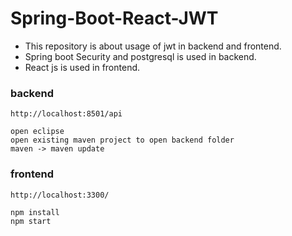 # Spring-Boot-React-JWT
- This repository is about usage of jwt in backend and frontend.
- Spring boot Security and postgresql is used in backend.
- React js is used in frontend.
### backend
``` 
http://localhost:8501/api
``` 
``` 
open eclipse
open existing maven project to open backend folder
maven -> maven update
``` 
### frontend
``` 
http://localhost:3300/
``` 
``` 
npm install
npm start 
``` 
